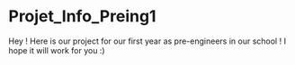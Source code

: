 # Projet_Info_Preing1
Hey ! Here is our project for our first year as pre-engineers in our school !
I hope it will work for you :)
